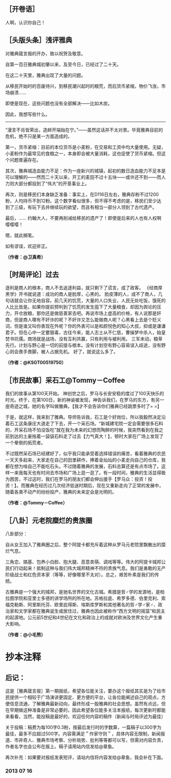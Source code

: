 ## ［开卷语］
人啊，认识你自己！

## ［头版头条］浅评雅典

对雅典箴言报的开办，致以祝贺及敬意。

自第一百日雅典城初肇以来，及至今日，已经过了二十天。 

在这二十天里，雅典出现了大量的问题。 

从移民开始时的百废待兴，到移民潮兴起时的粮荒，而后货币紧缩，物价飞涨，市场崩溃…… 

即使是现在，这些问题也没有全部解决——比如木炭。 

因此，我想写些什么。 

---

“漫言不肖皆荣出，造衅开端始在宁。”——虽然这话并不太对景。毕竟雅典目前的危机，绝不只是某一方面造成的。 

第一，货币紧缩：目前的本位货币是小麦粉，在交易和工资中均大量使用。无疑，小麦粉作为最常见的食粮之一，本身即会被大量消耗，这也促使了货币紧缩。但这个问题普遍存在。

其次，雅典城造血能力不足：作为一座新兴的城镇，起初的数日造血能力不足本是可以理解的——然而二十天以来，开工的麦田不过十五块——或许还不到——而人力则大部分都投到了“伟大”的开垦事业上。 

再次，则是移民们本身缺乏准备：事实上，在D116日左右，雅典存粉不过1200粉，人均持币不到12粉。这个数字看似很多，但不得不考虑的是，移民们至少达到了三级，有玩下去并继续玩的欲望，而且有相当一部分人领到了古代遗产。 

最后，…… 约翰大人，不要再削减给移民的遗产了！即使是后来的人也有人权啊嘤嘤嘤！ 

嗯，就此搁笔。 

如有谬误，欢迎斧正。 

**（作者：@卫真希）**



## ［时局评论］过去

逐利是商人的根本，商人不去追逐利益，就只剩下了谎言，成了政客。 《经商厚黑学》开书就说道：成功的商人是脸厚，心黑的。 脸皮薄的人，成不了商人，几句话就会让你无地自容。前几天的饥荒，大量的人口失业，人民无处吃饭，饿死的人比比皆是。如果你提前预判到了饥荒的发生囤下了大量粮食，却因为舆论的压力，开仓放粮，那你还是做慈善家去吧。再说市场上虚高的价格，有人说那是奸商，但是商人哪有不奸诈的呢？不奸诈又怎么能做商人呢？心黑看上去是个贬义词，但是谁又叫你表现在外呢？你的外表可以是和颜悦色的知心大叔，抑或是谦谦君子。但在心中一定要狠毒，古往今来，能人志士从不仁慈，曹操梦中杀人，始皇焚书坑儒。商场就是战场，没有互利共赢，只有利用与被利用。 三军未动，粮草先行。计划与野心是一切的前提与根本。没有计划空有野心容易误入歧途，没有野心则会畏手畏脚，被人占据先机。 好了，就说这么多了。

**（作者：@KSGT00519750）**



## ［市民故事］采石工@Tommy－Coffee

我们的故事从第100天开始。 神创世之后，罗马与长安安稳的度过了100天快乐的时光。终于，在第100日，新的神谕被发现，神告诉我们，在罗马的东方，有另一座奇迹之城，她的名字叫做雅典。【我才不会告诉你们雅典已经跳票多时了= =】

于是，就这样，我来到了雅典。导师告诉我，石工是个好岗位，所以我毅然决定沿着石工这条康庄大道走了下去，开一个采石场。“新城建宅院一定会需要很多石料的，开采石场不怕没饭吃”就在我为未来的幻想而陶醉的时候，我突然看到在我之前到达的土豪拖着一袋袋石料走了过去【力气真大！】，顿时大家在广场上发现了一个晕倒的拓荒者。

不过既然采石场已经建好了，似乎我只能承受着选择错误的痛苦，看着雅典的农民一天天多起来，大家走在自己的田里耕作，捧着金灿灿的小麦走向自己的仓库，我都在想为啥自己不能吃石头。不过随着雅典的发展，石料总算还是有点市场了。这样一来我每天也有时间去市场和广场上逛一逛了。有一段时间，雅典的生活显得极为困苦，不过这时，我们在罗马的朋友们都会伸出援手【罗马众：投资！投资！】。而雅典在经历过几次经济低迷时期后，现在又重新走向了正常的发展中，随着各类不动产的纷纷投产，雅典的未来定会是光明的。

**（作者：@Tommy－Coffee）**



## ［八卦］元老院糜烂的贵族圈

八卦部分：

自从女王加入了雅典圈之后，整个阿提卡都充斥着这种从罗马元老院里飘散出的糜烂气息。 

三角恋、搞基、包养小白脸、抱大腿、恶意卖萌、调戏等等。伟大的阿提卡城邦公民们行动起来！抵制这种与我们伟大城邦精神不符的贵族气息。我们是勇敢的无产阶级战士和红色资本家（等等，好像哪里不太对）。总之，艰苦朴素是我们的传统。 

古雅典是一个强大的城邦，是驰名世界的文化古城。希腊是哲♂学的发源地，是柏拉图学院和亚里士多德的讲学场所的所在地。苏格拉底、希罗多德、伯里克利、索福克勒斯、阿里斯托芬、欧里庇得斯、埃斯库罗斯和其他著名的哲♂学♂家♂、政治家和文学家都在雅典诞生或居住过，雅典也因此被称作“西方文明的摇篮”和民主的起源地。公元前5世纪和4世纪在文化和政治上的成就对欧洲及世界文化产生重大影响。

**（作者：@小毛熊）**



# **抄本注释**

## 后记：
这是［雅典箴言报］第一期报纸，希望各位能关注，要办这个报纸其实是为了给市民提供一个相较于广场演讲更固定、更方便的平台，让各位能阐述自己的观点，方便信息流通，了解雅典最新动向，最终形成一股雅典的社会思想。虽然有点远，但在早期做这种准备是非常必要的，因此希望各位能多关注本报纸，每次更新时都能来看看，当然，能投稿是最好的，欢迎任何内容的稿件（新闻与时局评述为最佳）

关于投稿：稿费为每100字0.3粉，按最后发行时的字数算，一篇稿子以300字为最佳，最多不应超过500字。内容需满足＂作家守则＂，具体内容无限制，新闻报道、市井奇人、雅典市场考察、分析局势、批判等等都可以写，但需对内容负责，作者名字也会公布在报上。稿子请用站内信发给@章鱼。

再次补充：如果要对报纸发表短评，请站内信将内容发给@章鱼，我会补在下面。

### 2013 07 16
